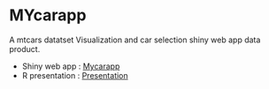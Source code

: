 # MYcarapp

A mtcars datatset Visualization and car selection shiny web app data product.
- Shiny web app : [Mycarapp](http://zhacker.shinyapps.io/mycarapp)
- R presentation : [Presentation](http://rpubs.com/zhacker/Dataproductpres)
